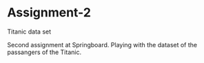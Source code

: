 # Assignment-2
Titanic data set

Second assignment at Springboard. Playing with the dataset of the passangers of the Titanic.

